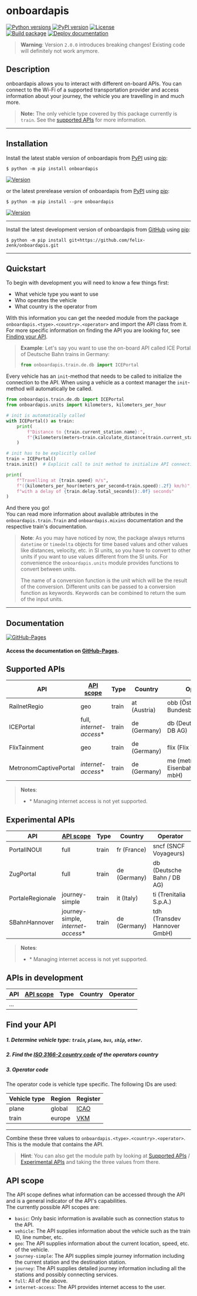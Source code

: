 onboardapis
===

[![Python versions](https://img.shields.io/pypi/pyversions/onboardapis)](https://pypi.org/project/onboardapis)
[![PyPI version](https://badge.fury.io/py/onboardapis.svg)](https://pypi.org/project/onboardapis)
[![License](https://img.shields.io/github/license/felix-zenk/onboardapis)](https://github.com/felix-zenk/onboardapis/blob/main/LICENSE)  
[![Build package](https://github.com/felix-zenk/onboardapis/actions/workflows/build.yml/badge.svg)](https://github.com/felix-zenk/onboardapis/actions/workflows/build.yml)
[![Deploy documentation](https://github.com/felix-zenk/onboardapis/actions/workflows/docs.yml/badge.svg)](https://github.com/felix-zenk/onboardapis/actions/workflows/docs.yml)

> **Warning**: Version `2.0.0` introduces breaking changes! Existing code will definitely not work anymore.

## Description

onboardapis allows you to interact with different on-board APIs.
You can connect to the Wi-Fi of a supported transportation provider
and access information about your journey, the vehicle you are travelling in and much more.

> **Note:** The only vehicle type covered by this package currently is `train`.
> See the [supported APIs](#supported-apis) for more information.

---

## Installation

Install the latest stable version of onboardapis
from [PyPI](https://pypi.org/project/onboardapis)
using [pip](https://pip.pypa.io/en/stable/installation/):

```shell
$ python -m pip install onboardapis
```

[![Version](https://img.shields.io/pypi/v/onboardapis?label=%20)](https://pypi.org/project/onboardapis)

or the latest prerelease version of onboardapis
from [PyPI](https://pypi.org/project/onboardapis/2.0.0rc3/)
using [pip](https://pip.pypa.io/en/stable/installation/):

```shell
$ python -m pip install --pre onboardapis
```

[![Version](https://img.shields.io/badge/v2.0.0rc4-%20?color=1081c2)](https://pypi.org/project/onboardapis/2.0.0rc4/)

---

Install the latest development version of onboardapis
from [GitHub](https://github.com/felix-zenk/onboardapis)
using [pip](https://pip.pypa.io/en/stable/installation/):

```shell
$ python -m pip install git+https://github.com/felix-zenk/onboardapis.git
```

---

## Quickstart

To begin with development you will need to know a few things first:

* What vehicle type you want to use
* Who operates the vehicle
* What country is the operator from

With this information you can get the needed module from the package 
``onboardapis.<type>.<country>.<operator>`` and import the API class from it.
For more specific information on finding the API you are looking for,
see [Finding your API](#find-your-api).

> **Example**: Let's say you want to use the on-board API called ICE Portal of Deutsche Bahn trains in Germany:
> ```python
> from onboardapis.train.de.db import ICEPortal
> ```

Every vehicle has an ``init``-method that needs to be called to initialize the connection to the API.
When using a vehicle as a context manager the ``init``-method will automatically be called.

```python
from onboardapis.train.de.db import ICEPortal
from onboardapis.units import kilometers, kilometers_per_hour

# init is automatically called
with ICEPortal() as train:
    print(
        f"Distance to {train.current_station.name}:",
        f"{kilometers(meters=train.calculate_distance(train.current_station)):.1f} km"
    )

# init has to be explicitly called
train = ICEPortal()
train.init()  # Explicit call to init method to initialize API connection

print(
    f"Travelling at {train.speed} m/s",
    f"({kilometers_per_hour(meters_per_second=train.speed):.2f} km/h)",
    f"with a delay of {train.delay.total_seconds():.0f} seconds"
)
```

And there you go!  
You can read more information about available attributes in the ``onboardapis.train.Train`` and ``onboardapis.mixins`` documentation
and the respective train's documentation.

> **Note**: As you may have noticed by now, the package always returns `datetime` or `timedelta` objects for time based values
> and other values like distances, velocity, etc. in SI units,
> so you have to convert to other units if you want to use values different from the SI units.
> For convenience the ``onboardapis.units`` module provides functions to convert between units.
>
> The name of a conversion function is the unit which will be the result of the conversion.
> Different units can be passed to a conversion function as keywords.
> Keywords can be combined to return the sum of the input units.

---

## Documentation
[![GitHub-Pages](https://github.com/felix-zenk/onboardapis/actions/workflows/docs.yml/badge.svg)](https://felix-zenk.github.io/onboardapis/)

#### Access the documentation on [GitHub-Pages](https://felix-zenk.github.io/onboardapis/).


## Supported APIs

| API                   | [API scope](#api-scope)   | Type  | Country      | Operator                                |
|-----------------------|---------------------------|-------|--------------|-----------------------------------------|
| RailnetRegio          | geo                       | train | at (Austria) | obb (Österreichische Bundesbahnen)      |
| ICEPortal             | full, *internet-access*\* | train | de (Germany) | db (Deutsche Bahn / DB AG)              |
| FlixTainment          | geo                       | train | de (Germany) | flix (Flix Train GmbH)                  |
| MetronomCaptivePortal | *internet-access*\*       | train | de (Germany) | me (metronom Eisenbahngesellschaft mbH) |

> **Notes**:
> - \* Managing internet access is not yet supported.

## Experimental APIs

| API              | [API scope](#api-scope)             | Type  | Country      | Operator                     |
|------------------|-------------------------------------|-------|--------------|------------------------------|
| PortalINOUI      | full                                | train | fr (France)  | sncf (SNCF Voyageurs)        |
| ZugPortal        | full                                | train | de (Germany) | db (Deutsche Bahn / DB AG)   |
| PortaleRegionale | journey-simple                      | train | it (Italy)   | ti (Trenitalia S.p.A.)       |
| SBahnHannover    | journey-simple, *internet-access*\* | train | de (Germany) | tdh (Transdev Hannover GmbH) |

> **Notes**:
> - \* Managing internet access is not yet supported.

## APIs in development

| API  | [API scope](#api-scope) | Type  | Country | Operator |
|------|-------------------------|-------|---------|----------|
| ...  |                         |       |         |          |

## Find your API

##### 1. Determine vehicle type: ``train``, ``plane``, ``bus``, ``ship``, ``other``.
##### 2. Find the [ISO 3166-2 country code](https://en.wikipedia.org/wiki/ISO_3166-2#Current_codes) of the operators country
##### 3. Operator code

The operator code is vehicle type specific. The following IDs are used:

| Vehicle type | Region | Register                                                    |
|--------------|--------|-------------------------------------------------------------|
| plane        | global | [ICAO](https://en.wikipedia.org/wiki/List_of_airline_codes) |
| train        | europe | [VKM](https://www.era.europa.eu/domains/registers/vkm_en)   |

---

Combine these three values to `onboardapis.<type>.<country>.<operator>`.
This is the module that contains the API.

> **Hint**: You can also get the module path by looking at [Supported APIs](#supported-apis)
> / [Experimental APIs](#experimental-apis) and taking the three values from there.

## API scope

The API scope defines what information can be accessed through the API
and is a general indicator of the API's capabilities.  
The currently possible API scopes are:
- ``basic``: Only basic information is available such as connection status to the API.
- ``vehicle``: The API supplies information about the vehicle such as the train ID, line number, etc.
- ``geo``: The API supplies information about the current location, speed, etc. of the vehicle.
- ``journey-simple``: The API supplies simple journey information including the current station and the destination station.
- ``journey``: The API supplies detailed journey information including all the stations and possibly connecting services.
- ``full``: All of the above.
- ``internet-access``: The API provides internet access to the user.
